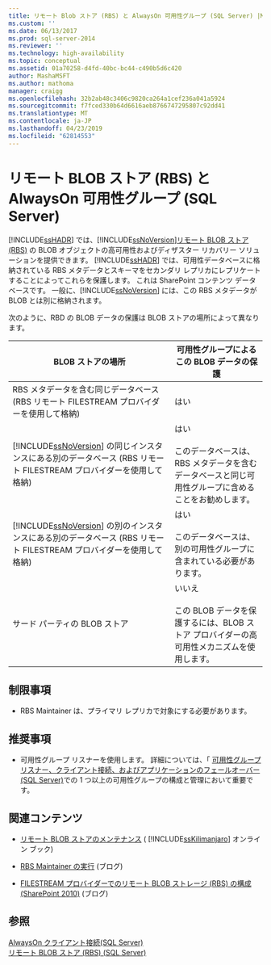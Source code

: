 ```yaml
---
title: リモート Blob ストア (RBS) と AlwaysOn 可用性グループ (SQL Server) |Microsoft Docs
ms.custom: ''
ms.date: 06/13/2017
ms.prod: sql-server-2014
ms.reviewer: ''
ms.technology: high-availability
ms.topic: conceptual
ms.assetid: 01a70258-d4fd-40bc-bc44-c490b5d6c420
author: MashaMSFT
ms.author: mathoma
manager: craigg
ms.openlocfilehash: 32b2ab48c3406c9820ca264a1cef236a041a5924
ms.sourcegitcommit: f7fced330b64d6616aeb8766747295807c92dd41
ms.translationtype: MT
ms.contentlocale: ja-JP
ms.lasthandoff: 04/23/2019
ms.locfileid: "62814553"
---
```

# <a name="remote-blob-store-rbs-and-alwayson-availability-groups-sql-server"></a>リモート BLOB ストア (RBS) と AlwaysOn 可用性グループ (SQL Server)
  [!INCLUDE[ssHADR](../../../includes/sshadr-md.md)] では、[!INCLUDE[ssNoVersion](../../../includes/ssnoversion-md.md)][リモート BLOB ストア (RBS)](../../../relational-databases/blob/remote-blob-store-rbs-sql-server.md) の BLOB オブジェクトの高可用性およびディザスター リカバリー ソリューションを提供できます。 [!INCLUDE[ssHADR](../../../includes/sshadr-md.md)] では、可用性データベースに格納されている RBS メタデータとスキーマをセカンダリ レプリカにレプリケートすることによってこれらを保護します。 これは SharePoint コンテンツ データベースです。 一般に、[!INCLUDE[ssNoVersion](../../../includes/ssnoversion-md.md)] には、この RBS メタデータが BLOB とは別に格納されます。  
  
 次のように、RBD の BLOB データの保護は BLOB ストアの場所によって異なります。  
  
|BLOB ストアの場所|可用性グループによるこの BLOB データの保護|  
|-------------------------|-----------------------------------------------------|  
|RBS メタデータを含む同じデータベース (RBS リモート FILESTREAM プロバイダーを使用して格納)|はい|  
|[!INCLUDE[ssNoVersion](../../../includes/ssnoversion-md.md)] の同じインスタンスにある別のデータベース (RBS リモート FILESTREAM プロバイダーを使用して格納)|はい<br /><br /> このデータベースは、RBS メタデータを含むデータベースと同じ可用性グループに含めることをお勧めします。|  
|[!INCLUDE[ssNoVersion](../../../includes/ssnoversion-md.md)] の別のインスタンスにある別のデータベース (RBS リモート FILESTREAM プロバイダーを使用して格納)|はい<br /><br /> このデータベースは、別の可用性グループに含まれている必要があります。|  
|サード パーティの BLOB ストア|いいえ<br /><br /> この BLOB データを保護するには、BLOB ストア プロバイダーの高可用性メカニズムを使用します。|  
  
##  <a name="Limitations"></a> 制限事項  
  
-   RBS Maintainer は、プライマリ レプリカで対象にする必要があります。  
  
##  <a name="Recommendations"></a> 推奨事項  
  
-   可用性グループ リスナーを使用します。 詳細については、「 [可用性グループ リスナー、クライアント接続、およびアプリケーションのフェールオーバー &#40;SQL Server&#41;](../../listeners-client-connectivity-application-failover.md)での 1 つ以上の可用性グループの構成と管理において重要です。  
  
##  <a name="RelatedContent"></a> 関連コンテンツ  
  
-   [リモート BLOB ストアのメンテナンス](https://msdn.microsoft.com/library/gg316773\(SQL.105\).aspx) ( [!INCLUDE[ssKilimanjaro](../../../includes/sskilimanjaro-md.md)] オンライン ブック)  
  
-   [RBS Maintainer の実行](https://blogs.msdn.com/b/sqlrbs/archive/2010/03/19/running-rbs-maintainer.aspx) (ブログ)  
  
-   [FILESTREAM プロバイダーでのリモート BLOB ストレージ (RBS) の構成 (SharePoint 2010)](https://blogs.msdn.com/b/mvpawardprogram/archive/2012/04/02/configure-remote-blob-storage-rbs-with-the-filestream-provider-sharepoint-2010.aspx) (ブログ)  
  
## <a name="see-also"></a>参照  
 [AlwaysOn クライアント接続&#40;SQL Server&#41;](always-on-client-connectivity-sql-server.md)   
 [リモート BLOB ストア &#40;RBS&#41; &#40;SQL Server&#41;](../../../relational-databases/blob/remote-blob-store-rbs-sql-server.md)  
  
  
